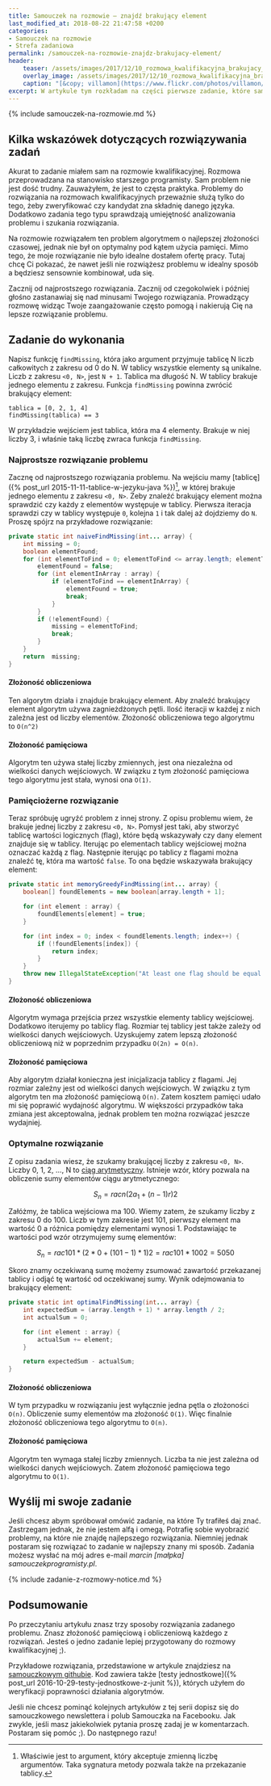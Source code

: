 ```yaml
---
title: Samouczek na rozmowie – znajdź brakujący element
last_modified_at: 2018-08-22 21:47:58 +0200
categories:
- Samouczek na rozmowie
- Strefa zadaniowa
permalink: /samouczek-na-rozmowie-znajdz-brakujacy-element/
header:
    teaser: /assets/images/2017/12/10_rozmowa_kwalifikacyjna_brakujacy_element_zadanie_artykul.jpg
    overlay_image: /assets/images/2017/12/10_rozmowa_kwalifikacyjna_brakujacy_element_zadanie_artykul.jpg
    caption: "[&copy; villamon](https://www.flickr.com/photos/villamon/5036944280/sizes/l)"
excerpt: W artykule tym rozkładam na części pierwsze zadanie, które sam miałem na rozmowie kwalifikacyjnej. Przeprowadzę Cię przez różne sposoby rozwiązania tego zadania. Zaczynając od tych najprostszych do tych, które są najbardziej wydajne. Zapraszam do lektury.
---
```


<script type="text/javascript"
    src="http://cdn.mathjax.org/mathjax/latest/MathJax.js?config=TeX-AMS-MML_HTMLorMML">
</script>

{% include samouczek-na-rozmowie.md %}

## Kilka wskazówek dotyczących rozwiązywania zadań

Akurat to zadanie miałem sam na rozmowie kwalifikacyjnej. Rozmowa przeprowadzana na stanowisko starszego programisty. Sam problem nie jest dość trudny. Zauważyłem, że jest to częsta praktyka. Problemy do rozwiązania na rozmowach kwalifikacyjnych przeważnie służą tylko do tego, żeby zweryfikować czy kandydat zna składnię danego języka. Dodatkowo zadania tego typu sprawdzają umiejętność analizowania problemu i szukania rozwiązania.

Na rozmowie rozwiązałem ten problem algorytmem o najlepszej złożoności czasowej, jednak nie był on optymalny pod kątem użycia pamięci. Mimo tego, że moje rozwiązanie nie było idealne dostałem ofertę pracy. Tutaj chcę Ci pokazać, że nawet jeśli nie rozwiążesz problemu w idealny sposób a będziesz sensownie kombinował, uda się.

Zacznij od najprostszego rozwiązania. Zacznij od czegokolwiek i później głośno zastanawiaj się nad minusami Twojego rozwiązania. Prowadzący rozmowę widząc Twoje zaangażowanie często pomogą i nakierują Cię na lepsze rozwiązanie problemu.

## Zadanie do wykonania

Napisz funkcję `findMissing`, która jako argument przyjmuje tablicę N liczb całkowitych z zakresu od 0 do N. W tablicy wszystkie elementy są unikalne. Liczb z zakresu `<0, N>`, jest `N + 1`. Tablica ma długość N. W tablicy brakuje jednego elementu z zakresu. Funkcja `findMissing` powinna zwrócić brakujący element:

    tablica = [0, 2, 1, 4]
    findMissing(tablica) == 3

W przykładzie wejściem jest tablica, która ma 4 elementy. Brakuje w niej liczby 3, i właśnie taką liczbę zwraca funkcja `findMissing`.

### Najprostsze rozwiązanie problemu

Zacznę od najprostszego rozwiązania problemu. Na wejściu mamy [tablicę]({% post_url 2015-11-11-tablice-w-jezyku-java %})[^varargs], w której brakuje jednego elementu z zakresu `<0, N>`. Żeby znaleźć brakujący element można sprawdzić czy każdy z elementów występuje w tablicy. Pierwsza iteracja sprawdzi czy w tablicy występuje `0`, kolejna `1` i tak dalej aż dojdziemy do `N`. Proszę spójrz na przykładowe rozwiązanie:

```java
private static int naiveFindMissing(int... array) {
    int missing = 0;
    boolean elementFound;
    for (int elementToFind = 0; elementToFind <= array.length; elementToFind++) {
        elementFound = false;
        for (int elementInArray : array) {
            if (elementToFind == elementInArray) {
                elementFound = true;
                break;
            }
        }
        if (!elementFound) {
            missing = elementToFind;
            break;
        }
    }
    return  missing;
}
```

[^varargs]: Właściwie jest to argument, który akceptuje zmienną liczbę argumentów. Taka sygnatura metody pozwala także na przekazanie tablicy.

#### Złożoność obliczeniowa

Ten algorytm działa i znajduje brakujący element. Aby znaleźć brakujący element algorytm używa zagnieżdżonych pętli. Ilość iteracji w każdej z nich zależna jest od liczby elementów. Złożoność obliczeniowa tego algorytmu to `Ο(n^2)`

#### Złożoność pamięciowa

Algorytm ten używa stałej liczby zmiennych, jest ona niezależna od wielkości danych wejściowych. W związku z tym złożoność pamięciowa tego algorytmu jest stała, wynosi ona `Ο(1)`.

### Pamięciożerne rozwiązanie

Teraz spróbuję ugryźć problem z innej strony. Z opisu problemu wiem, że brakuje jednej liczby z zakresu `<0, N>`. Pomysł jest taki, aby stworzyć tablicę wartości logicznych (flag), które będą wskazywały czy dany element znajduje się w tablicy. Iterując po elementach tablicy wejściowej można oznaczać każdą z flag. Następnie iterując po tablicy z flagami można znaleźć tę, która ma wartość `false`. To ona będzie wskazywała brakujący element:

```java
private static int memoryGreedyFindMissing(int... array) {
    boolean[] foundElements = new boolean[array.length + 1];

    for (int element : array) {
        foundElements[element] = true;
    }

    for (int index = 0; index < foundElements.length; index++) {
        if (!foundElements[index]) {
            return index;
        }
    }
    throw new IllegalStateException("At least one flag should be equal false!");
}
```

#### Złożoność obliczeniowa

Algorytm wymaga przejścia przez wszystkie elementy tablicy wejściowej. Dodatkowo iterujemy po tablicy flag. Rozmiar tej tablicy jest także zależy od wielkości danych wejściowych. Uzyskujemy zatem lepszą złożoność obliczeniową niż w poprzednim przypadku `Ο(2n) = Ο(n)`.

#### Złożoność pamięciowa

Aby algorytm działał konieczna jest inicjalizacja tablicy z flagami. Jej rozmiar zależny jest od wielkości danych wejściowych. W związku z tym algorytm ten ma złożoność pamięciową `Ο(n)`. Zatem kosztem pamięci udało mi się poprawić wydajność algorytmu. W większości przypadków taka zmiana jest akceptowalna, jednak problem ten można rozwiązać jeszcze wydajniej.

### Optymalne rozwiązanie

Z opisu zadania wiesz, że szukamy brakującej liczby z zakresu `<0, N>`. Liczby 0, 1, 2, ..., N to [ciąg arytmetyczny](https://pl.wikipedia.org/wiki/Ci%C4%85g_arytmetyczny). Istnieje wzór, który pozwala na obliczenie sumy elementów ciągu arytmetycznego:

$$S_n = rac{n(2a_1 + (n - 1)r)}{2}$$

Załóżmy, że tablica wejściowa ma 100. Wiemy zatem, że szukamy liczby z zakresu 0 do 100. Liczb w tym zakresie jest 101, pierwszy element ma wartość 0 a różnica pomiędzy elementami wynosi 1. Podstawiając te wartości pod wzór otrzymujemy sumę elementów:

$$S_n = rac{101 * (2 * 0 + (101 - 1) * 1)}{2} = rac{101 * 100}{2} = 5050$$

Skoro znamy oczekiwaną sumę możemy zsumować zawartość przekazanej tablicy i odjąć tę wartość od oczekiwanej sumy. Wynik odejmowania to brakujący element:


```java
private static int optimalFindMissing(int... array) {
    int expectedSum = (array.length + 1) * array.length / 2;
    int actualSum = 0;

    for (int element : array) {
        actualSum += element;
    }

    return expectedSum - actualSum;
}
```

#### Złożoność obliczeniowa

W tym przypadku w rozwiązaniu jest wyłącznie jedna pętla o złożoności `Ο(n)`. Obliczenie sumy elementów ma złożoność `Ο(1)`. Więc finalnie złożoność obliczeniowa tego algorytmu to `Ο(n)`.

#### Złożoność pamięciowa

Algorytm ten wymaga stałej liczby zmiennych. Liczba ta nie jest zależna od wielkości danych wejściowych. Zatem złożoność pamięciowa tego algorytmu to `Ο(1)`.

## Wyślij mi swoje zadanie

Jeśli chcesz abym spróbował omówić zadanie, na które Ty trafiłeś daj znać. Zastrzegam jednak, że nie jestem alfą i omegą. Potrafię sobie wyobrazić problemy, na które nie znajdę najlepszego rozwiązania. Niemniej jednak postaram się rozwiązać to zadanie w najlepszy znany mi sposób. Zadania możesz wysłać na mój adres e-mail _marcin [małpka] samouczekprogramisty.pl_.

{% include zadanie-z-rozmowy-notice.md %}

## Podsumowanie

Po przeczytaniu artykułu znasz trzy sposoby rozwiązania zadanego problemu. Znasz złożoność pamięciową i obliczeniową każdego z rozwiązań. Jesteś o jedno zadanie lepiej przygotowany do rozmowy kwalifikacyjnej ;).

Przykładowe rozwiązania, przedstawione w artykule znajdziesz na [samouczkowym githubie](https://github.com/SamouczekProgramisty/StrefaZadaniowaSamouka/tree/master/07_missing_element/src). Kod zawiera także [testy jednostkowe]({% post_url 2016-10-29-testy-jednostkowe-z-junit %}), których użyłem do weryfikacji poprawności działania algorytmów.

Jeśli nie chcesz pominąć kolejnych artykułów z tej serii dopisz się do samouczkowego newslettera i polub Samouczka na Facebooku. Jak zwykle, jeśli masz jakiekolwiek pytania proszę zadaj je w komentarzach. Postaram się pomóc ;). Do następnego razu!
